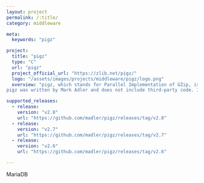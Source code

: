 ```yaml
---
layout: project
permalink: /:title/
category: middleware

meta:
  keywords: "pigz"

project:
  title: "pigz"
  type: "C"
  url: "pigz"
  project_official_url: "https://zlib.net/pigz/"
  logo: "/assets/images/projects/middleware/pigz/logo.png"
  overview: "pigz, which stands for Parallel Implementation of GZip, is a fully functional replacement for gzip that exploits multiple processors and multiple cores to the hilt when compressing data.
pigz was written by Mark Adler and does not include third-party code. I am making my contributions to and distributions of this project solely in my personal capacity, and am not conveying any rights to any intellectual property of any third parties."

supported_releases:
  - release:
    version: "v2.8"
    url: "https://github.com/madler/pigz/releases/tag/v2.8"
  - release:
    version: "v2.7"
    url: "https://github.com/madler/pigz/releases/tag/v2.7"
  - release:
    version: "v2.6"
    url: "https://github.com/madler/pigz/releases/tag/v2.6"

---
```


<p>MariaDB</p>
